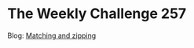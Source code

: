 # The Weekly Challenge 257

Blog: [Matching and zipping](https://dev.to/simongreennet/matching-and-zipping-3bl7)
